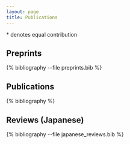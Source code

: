 ```yaml
---
layout: page
title: Publications
---
```


\* denotes equal contribution


Preprints
---------

{% bibliography --file preprints.bib %}


Publications
------------

{% bibliography %}


Reviews (Japanese)
------------------

{% bibliography --file japanese_reviews.bib %}


